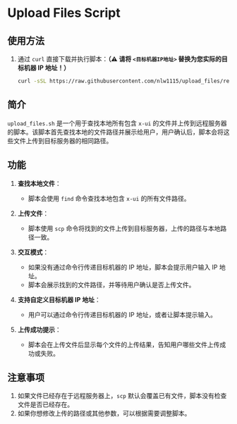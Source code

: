 # Upload Files Script

## 使用方法

1. 通过 `curl` 直接下载并执行脚本：**（⚠️ 请将 `<目标机器IP地址>` 替换为您实际的目标机器 IP 地址！）**
   ```bash
   curl -sSL https://raw.githubusercontent.com/nlw1115/upload_files/refs/heads/main/upload_files.sh -o upload_files.sh && bash upload_files.sh <目标机器IP地址>
   ```


## 简介

`upload_files.sh` 是一个用于查找本地所有包含 `x-ui` 的文件并上传到远程服务器的脚本。该脚本首先查找本地的文件路径并展示给用户，用户确认后，脚本会将这些文件上传到目标服务器的相同路径。

## 功能

1. **查找本地文件**：
   - 脚本会使用 `find` 命令查找本地包含 `x-ui` 的所有文件路径。

2. **上传文件**：
   - 脚本使用 `scp` 命令将找到的文件上传到目标服务器，上传的路径与本地路径一致。

3. **交互模式**：
   - 如果没有通过命令行传递目标机器的 IP 地址，脚本会提示用户输入 IP 地址。
   - 脚本会展示找到的文件路径，并等待用户确认是否上传文件。

4. **支持自定义目标机器 IP 地址**：
   - 用户可以通过命令行传递目标机器的 IP 地址，或者让脚本提示输入。

5. **上传成功提示**：
   - 脚本会在上传文件后显示每个文件的上传结果，告知用户哪些文件上传成功或失败。

## 注意事项

1. 如果文件已经存在于远程服务器上，`scp` 默认会覆盖已有文件，脚本没有检查文件是否已经存在。
2. 如果你想修改上传的路径或其他参数，可以根据需要调整脚本。
